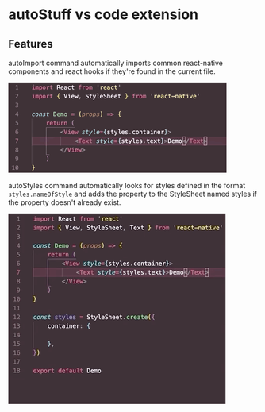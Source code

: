 # autoStuff vs code extension

## Features

autoImport command automatically imports common react-native components and react hooks if they're found in the current file.

![autoImport Demo](/demo/autoImportDemo.gif)

autoStyles command automatically looks for styles defined in the format `styles.nameOfStyle` and adds the property to the StyleSheet named styles if the property doesn't already exist.

![autoStyle Demo](/demo/autoStyleDemo.gif)
